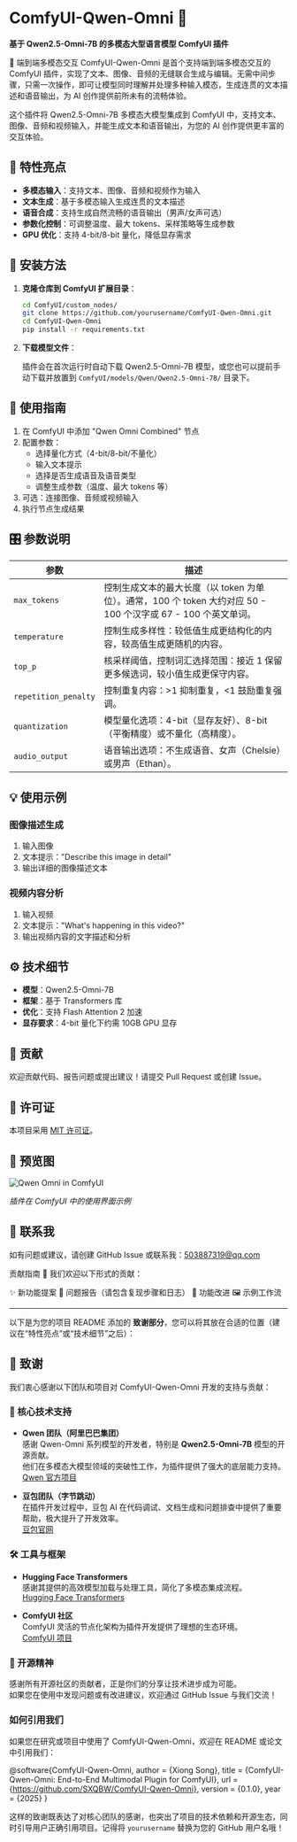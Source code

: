 
# ComfyUI-Qwen-Omni 🐼

**基于 Qwen2.5-Omni-7B 的多模态大型语言模型 ComfyUI 插件**



🔄 端到端多模态交互
ComfyUI-Qwen-Omni 是首个支持端到端多模态交互的 ComfyUI 插件，实现了文本、图像、音频的无缝联合生成与编辑。无需中间步骤，只需一次操作，即可让模型同时理解并处理多种输入模态，生成连贯的文本描述和语音输出，为 AI 创作提供前所未有的流畅体验。



这个插件将 Qwen2.5-Omni-7B 多模态大模型集成到 ComfyUI 中，支持文本、图像、音频和视频输入，并能生成文本和语音输出，为您的 AI 创作提供更丰富的交互体验。


## 🌟 特性亮点

- **多模态输入**：支持文本、图像、音频和视频作为输入
- **文本生成**：基于多模态输入生成连贯的文本描述
- **语音合成**：支持生成自然流畅的语音输出（男声/女声可选）
- **参数化控制**：可调整温度、最大 tokens、采样策略等生成参数
- **GPU 优化**：支持 4-bit/8-bit 量化，降低显存需求


## 🚀 安装方法

1. **克隆仓库到 ComfyUI 扩展目录**：

   ```bash
   cd ComfyUI/custom_nodes/
   git clone https://github.com/yourusername/ComfyUI-Qwen-Omni.git
   cd ComfyUI-Qwen-Omni
   pip install -r requirements.txt
   ```

2. **下载模型文件**：

   插件会在首次运行时自动下载 Qwen2.5-Omni-7B 模型，或您也可以提前手动下载并放置到 `ComfyUI/models/Qwen/Qwen2.5-Omni-7B/` 目录下。


## 📖 使用指南

1. 在 ComfyUI 中添加 "Qwen Omni Combined" 节点
2. 配置参数：
   - 选择量化方式（4-bit/8-bit/不量化）
   - 输入文本提示
   - 选择是否生成语音及语音类型
   - 调整生成参数（温度、最大 tokens 等）
3. 可选：连接图像、音频或视频输入
4. 执行节点生成结果


## 🎛️ 参数说明

| 参数               | 描述                                                                 |
|--------------------|----------------------------------------------------------------------|
| `max_tokens`       | 控制生成文本的最大长度（以 token 为单位）。通常，100 个 token 大约对应 50 - 100 个汉字或 67 - 100 个英文单词。 |
| `temperature`      | 控制生成多样性：较低值生成更结构化的内容，较高值生成更随机的内容。           |
| `top_p`            | 核采样阈值，控制词汇选择范围：接近 1 保留更多候选词，较小值生成更保守内容。 |
| `repetition_penalty` | 控制重复内容：>1 抑制重复，<1 鼓励重复强调。                              |
| `quantization`     | 模型量化选项：4-bit（显存友好）、8-bit（平衡精度）或不量化（高精度）。    |
| `audio_output`     | 语音输出选项：不生成语音、女声（Chelsie）或男声（Ethan）。               |


## 💡 使用示例

### 图像描述生成
1. 输入图像
2. 文本提示："Describe this image in detail"
3. 输出详细的图像描述文本

### 视频内容分析
1. 输入视频
2. 文本提示："What's happening in this video?"
3. 输出视频内容的文字描述和分析


## ⚙️ 技术细节

- **模型**：Qwen2.5-Omni-7B
- **框架**：基于 Transformers 库
- **优化**：支持 Flash Attention 2 加速
- **显存要求**：4-bit 量化下约需 10GB GPU 显存


## 🤝 贡献

欢迎贡献代码、报告问题或提出建议！请提交 Pull Request 或创建 Issue。


## 📜 许可证

本项目采用 [MIT 许可证](LICENSE)。


## 👀 预览图

![Qwen Omni in ComfyUI](https://picsum.photos/800/450)

*插件在 ComfyUI 中的使用界面示例*


## 📧 联系我

如有问题或建议，请创建 GitHub Issue 或联系我：[503887319@qq.com](mailto:503887319@qq.com)


贡献指南 🤝
我们欢迎以下形式的贡献：

✨ 新功能提案
🐛 问题报告（请包含复现步骤和日志）
📝 功能改进
🖼️ 示例工作流

---

以下是为您的项目 README 添加的 **致谢部分**，您可以将其放在合适的位置（建议在“特性亮点”或“技术细节”之后）：


## 🙏 致谢

我们衷心感谢以下团队和项目对 ComfyUI-Qwen-Omni 开发的支持与贡献：

### 🌟 核心技术支持
- **Qwen 团队（阿里巴巴集团）**  
  感谢 Qwen-Omni 系列模型的开发者，特别是 **Qwen2.5-Omni-7B** 模型的开源贡献。  
  他们在多模态大模型领域的突破性工作，为插件提供了强大的底层能力支持。  
  [Qwen 官方项目](https://github.com/QwenLM)

- **豆包团队（字节跳动）**  
  在插件开发过程中，豆包 AI 在代码调试、文档生成和问题排查中提供了重要帮助，极大提升了开发效率。  
  [豆包官网](https://doubao.com)

### 🛠️ 工具与框架
- **Hugging Face Transformers**  
  感谢其提供的高效模型加载与处理工具，简化了多模态集成流程。  
  [Hugging Face Transformers](https://github.com/huggingface/transformers)

- **ComfyUI 社区**  
  ComfyUI 灵活的节点化架构为插件开发提供了理想的生态环境。  
  [ComfyUI 项目](https://github.com/comfyanonymous/ComfyUI)

### 👥 开源精神
感谢所有开源社区的贡献者，正是你们的分享让技术进步成为可能。  
如果您在使用中发现问题或有改进建议，欢迎通过 GitHub Issue 与我们交流！


### 如何引用我们
如果您在研究或项目中使用了 ComfyUI-Qwen-Omni，欢迎在 README 或论文中引用我们：


@software{ComfyUI-Qwen-Omni,
  author = {Xiong Song},
  title = {ComfyUI-Qwen-Omni: End-to-End Multimodal Plugin for ComfyUI},
  url = {https://github.com/SXQBW/ComfyUI-Qwen-Omni},
  version = {0.1.0},
  year = {2025}
}

这样的致谢既表达了对核心团队的感谢，也突出了项目的技术依赖和开源生态，同时引导用户正确引用项目。记得将 `yourusername` 替换为您的 GitHub 用户名哦！